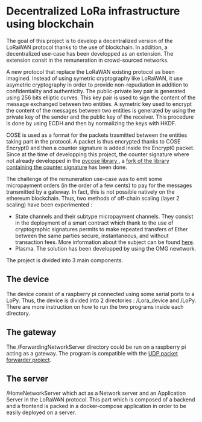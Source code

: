 # Decentralized LoRa infrastructure using blockchain

The goal of this project is to develop a decentralized version of the LoRaWAN protocol thanks to the use of blockchain. In addition, a decentralized use-case has been developped as an extension. The extension consit in the remuneration in crowd-sourced networks.

A new protocol that replace the LoRaWAN existing protocol as been imagined. Instead of using symetric cryptography like LoRaWAN, it use asymetric cryptography in order to provide non-repudiation in addition to confidentiality and authenticity. The public-private key pair is generated using 256 bits elliptic curves. This key pair is used to sign the content of the message exchanged between two entities. A symetric key used to encrypt the content of the messages between two entities is generated by using the private key of the sender and the public key of the receiver. This procedure is done by using ECDH and then by normalizing the keys with HKDF.

COSE is used as a format for the packets trasmitted between the entities taking part in the protocol. A packet is thus encrypted thanks to COSE Encrypt0 and then a counter signature is added inside the Encrypt0 packet. Since at the time of developping this project, the counter signature where not already developped in the [pycose library ](https://github.com/TimothyClaeys/pycose), a [fork of the library containing the counter signature](https://github.com/inefix/pycose) has been done.

The challenge of the remuneration use-case was to emit some micropayment orders (in the order of a few cents) to pay for the messages transmitted by a gateway. In fact, this is not possible natively on the ethereum blockchain. Thus, two methods of off-chain scaling (layer 2 scaling) have been experimented :
* State channels and their subtype micropayment channels. They consist in the deployment of a smart contract which thank to the use of cryptographic signatures permits to make repeated transfers of Ether between the same parties secure, instantaneous, and without transaction fees. More information about the subject can be found [here](https://docs.soliditylang.org/en/v0.5.3/solidity-by-example.html).
* Plasma. The solution has been developped by using the OMG newtwork.

The project is divided into 3 main components.

## The device

The device consist of a raspberry pi connected using some serial ports to a LoPy. Thus, the device is divided into 2 directories : /Lora_device and /LoPy. There are more instruction on how to run the two programs inside each directory.


## The gateway

The /ForwardingNetworkServer directory could be run on a raspberry pi acting as a gateway. The program is compatible with the [UDP packet forwarder project](https://github.com/Lora-net/packet_forwarder).


## The server

/HomeNetworkServer which act as a Network server and an Application Server in the LoRaWAN protocol. This part which is composed of a backend and a frontend is packed in a docker-compose application in order to be easily deployed on a server.
